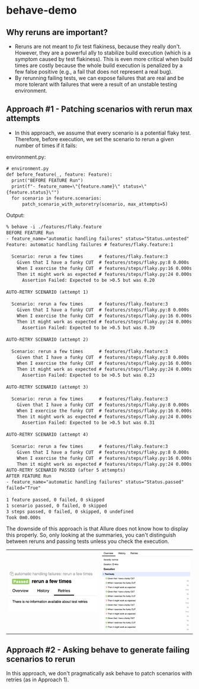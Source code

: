 # behave-demo

## Why reruns are important?

- Reruns are not meant to _fix_ test flakiness, because they really don't. However, they are a
  powerful ally to stabilize build execution (which is a symptom caused by test flakiness). This is
  even more critical when build times are costly because the whole build execution is penalized by a
  few false positive (e.g., a fail that does not represent a real bug).
- By rerunning failing tests, we can expose failures that are real and be more tolerant with
  failures that were a result of an unstable testing environment.

## Approach #1 - Patching scenarios with rerun max attempts

* In this approach, we assume that every scenario is a potential flaky test. Therefore, before
  execution, we set the scenario to rerun a given number of times if it fails:

environment.py:

```{python}
# environment.py
def before_feature(_, feature: Feature):
  print("BEFORE FEATURE Run")
  print(f"- feature_name=\"{feature.name}\" status=\"{feature.status}\"")
  for scenario in feature.scenarios:
      patch_scenario_with_autoretry(scenario, max_attempts=5)
```

Output:

```
% behave -i ./features/flaky.feature
BEFORE FEATURE Run
- feature_name="automatic handling failures" status="Status.untested"
Feature: automatic handling failures # features/flaky.feature:1

  Scenario: rerun a few times      # features/flaky.feature:3
    Given that I have a funky CUT  # features/steps/flaky.py:8 0.000s
    When I exercise the funky CUT  # features/steps/flaky.py:16 0.000s
    Then it might work as expected # features/steps/flaky.py:24 0.000s
      Assertion Failed: Expected to be >0.5 but was 0.20

AUTO-RETRY SCENARIO (attempt 1)

  Scenario: rerun a few times      # features/flaky.feature:3
    Given that I have a funky CUT  # features/steps/flaky.py:8 0.000s
    When I exercise the funky CUT  # features/steps/flaky.py:16 0.000s
    Then it might work as expected # features/steps/flaky.py:24 0.000s
      Assertion Failed: Expected to be >0.5 but was 0.39

AUTO-RETRY SCENARIO (attempt 2)

  Scenario: rerun a few times      # features/flaky.feature:3
    Given that I have a funky CUT  # features/steps/flaky.py:8 0.000s
    When I exercise the funky CUT  # features/steps/flaky.py:16 0.000s
    Then it might work as expected # features/steps/flaky.py:24 0.000s
      Assertion Failed: Expected to be >0.5 but was 0.23

AUTO-RETRY SCENARIO (attempt 3)

  Scenario: rerun a few times      # features/flaky.feature:3
    Given that I have a funky CUT  # features/steps/flaky.py:8 0.000s
    When I exercise the funky CUT  # features/steps/flaky.py:16 0.000s
    Then it might work as expected # features/steps/flaky.py:24 0.000s
      Assertion Failed: Expected to be >0.5 but was 0.31

AUTO-RETRY SCENARIO (attempt 4)

  Scenario: rerun a few times      # features/flaky.feature:3
    Given that I have a funky CUT  # features/steps/flaky.py:8 0.000s
    When I exercise the funky CUT  # features/steps/flaky.py:16 0.000s
    Then it might work as expected # features/steps/flaky.py:24 0.000s
AUTO-RETRY SCENARIO PASSED (after 5 attempts)
AFTER FEATURE Run
- feature_name="automatic handling failures" status="Status.passed" failed="True"

1 feature passed, 0 failed, 0 skipped
1 scenario passed, 0 failed, 0 skipped
3 steps passed, 0 failed, 0 skipped, 0 undefined
Took 0m0.000s
```

The downside of this approach is that Allure does not know how to display this properly. So, only
looking at the summaries, you can't distinguish between reruns and passing tests unless you check
the execution.

<table>
  <tbody>
    <tr>
      <td><img src="./docs/approach1_2.png" width="300px"/></td>
      <td><img src="./docs/approach1_1.png" width="300px"/></td>
    </tr>
   <tbody>
</table>

## Approach #2 - Asking behave to generate failing scenarios to rerun

In this approach, we don't pragmatically ask behave to patch scenarios with retries (as in Approach
1).
